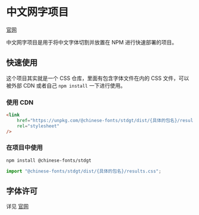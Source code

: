 # 中文网字项目

[官网](https://chinese-font.netlify.app)

中文网字项目是用于将中文字体切割并放置在 NPM 进行快速部署的项目。

## 快速使用

这个项目其实就是一个 CSS 仓库，里面有包含字体文件在内的 CSS 文件，可以被外部 CDN 或者自己 `npm install` 一下进行使用。

### 使用 CDN

```html
<link
    href="https://unpkg.com/@chinese-fonts/stdgt/dist/{具体的包名}/results.css"
    rel="stylesheet"
/>
```

### 在项目中使用

```sh
npm install @chinese-fonts/stdgt
```

```ts
import "@chinese-fonts/stdgt/dist/{具体的包名}/results.css";
```

## 字体许可

详见 [官网](https://chinese-font.netlify.app/fonts/stdgt)
